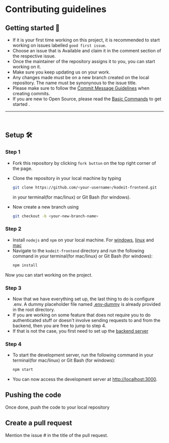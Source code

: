 # Contributing guidelines

## Getting started 🚀

-   If it is your first time working on this project, it is recommended to start working on issues labelled `good first issue`.
-   Choose an issue that is Available and claim it in the comment section of the respective issue.
-   Once the maintainer of the repository assigns it to you, you can start working on it.
-   Make sure you keep updating us on your work.
-   Any changes made must be on a new branch created on the local repository. The name must be synonynous to the issue title.
-   Please make sure to follow the [Commit Message Guidelines](/docs/COMMIT_MESSAGE_GUIDELINES.md) when creating commits.
-   If you are new to Open Source, please read the [Basic Commands](https://github.com/firstcontributions/first-contributions) to get started .

---

</br>

## Setup 🛠️

### Step 1

-   Fork this repository by clicking `fork button` on the top right corner of the page.
-   Clone the repository in your local machine by typing

    ```bash
    git clone https://github.com/<your-username>/kodeit-frontend.git
    ```

    in your terminal(for mac/linux) or Git Bash (for windows).

-   Now create a new branch using
    ```bash
    git checkout -b <your-new-branch-name>
    ```

### Step 2

-   Install `nodejs` and `npm` on your local machine. For [windows](https://www.geeksforgeeks.org/installation-of-node-js-on-windows/), [linux](https://www.digitalocean.com/community/tutorials/how-to-install-node-js-on-ubuntu-20-04) and [mac](https://nodesource.com/blog/installing-nodejs-tutorial-mac-os-x/)
-   Navigate to the `kodeit-frontend` directory and run the following command in your terminal(for mac/linux) or Git Bash (for windows):
    ```bash
    npm install
    ```

Now you can start working on the project.

### Step 3

-   Now that we have everything set up, the last thing to do is configure .env. A dummy placeholder file named [.env-dummy](../.env-dummy) is already provided in the root directory.
-   If you are working on some feature that does not require you to do authenticated stuff or doesn't involve sending requests to and from the backend, then you are free to jump to step 4.
-   If that is not the case, you first need to set up the [backend server](https://github.com/KodeIt/kodeit-backend)

### Step 4

-   To start the development server, run the following command in your terminal(for mac/linux) or Git Bash (for windows):
    ```bash
    npm start
    ```
-   You can now access the development server at [http://localhost:3000](http://localhost:3000).

## Pushing the code

Once done, push the code to your local repository

## Create a pull request

Mention the issue # in the title of the pull request.
